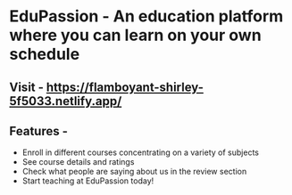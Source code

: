 # EduPassion - An education platform where you can learn on your own schedule

## Visit - https://flamboyant-shirley-5f5033.netlify.app/

## Features - 

* Enroll in different courses concentrating on a variety of subjects
* See course details and ratings
* Check what people are saying about us in the review section
* Start teaching at EduPassion today! 